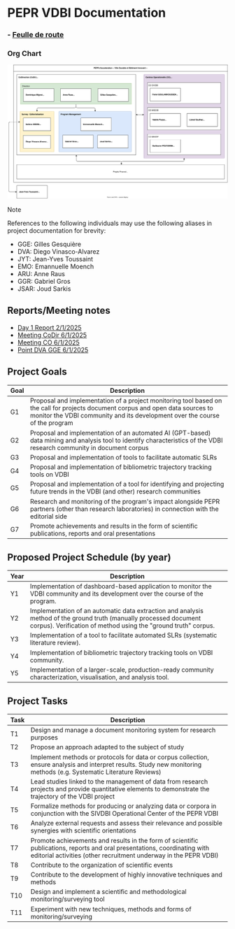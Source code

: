 # PEPR VDBI Documentation

### - [Feulle de route](https://pepr-vdbi.fr/feuille-de-route-scientifique-et-technique)

### Org Chart
![org chart](./organigramme.drawio.svg)

> [!NOTE]
> References to the following individuals may use the following aliases in project documentation for brevity:
> - GGE: Gilles Gesquière
> - DVA: Diego Vinasco-Alvarez
> - JYT: Jean-Yves Toussaint
> - EMO: Emannuelle Moench
> - ARU: Anne Raus
> - GGR: Gabriel Gros
> - JSAR: Joud Sarkis

## Reports/Meeting notes
- [Day 1 Report 2/1/2025](./meeting_notes/02-01-2025_DVA.md)
- [Meeting CoDir 6/1/2025](./meeting_notes/06-01-2025_vdbi.md)
- [Meeting CO 6/1/2025](./meeting_notes/06-01-2025_co.md)
- [Point DVA GGE 6/1/2025](./meeting_notes/06-01-2025_point.md)


## Project Goals

| Goal | Description                                                                                                                                                                                                    |
| ---- | -------------------------------------------------------------------------------------------------------------------------------------------------------------------------------------------------------------- |
| G1   | Proposal and implementation of a project monitoring tool based on the call for projects document corpus and open data sources to monitor the VDBI community and its development over the course of the program |
| G2   | Proposal and implementation of an automated AI (GPT-based) data mining and analysis tool to identify characteristics of the VDBI research community in document corpus                                                      |
| G3   | Proposal and implementation of tools to facilitate automatic SLRs                                                                                                                                              |
| G4   | Proposal and implementation of bibliometric trajectory tracking tools on VDBI                                                                                                                                  |
| G5   | Proposal and implementation of a tool for identifying and projecting future trends in the VDBI (and other) research communities                                                                                |
| G6   | Research and monitoring of the program's impact alongside PEPR partners (other than research laboratories) in connection with the editorial side                                                               |
| G7   | Promote achievements and results in the form of scientific publications, reports and oral presentations                                                                                                        |


## Proposed Project Schedule (by year)

| Year | Description                                                                                                                                                                          |
| ---- | ------------------------------------------------------------------------------------------------------------------------------------------------------------------------------------ |
| Y1   | Implementation of dashboard-based application to monitor the VDBI community and its development over the course of the program.                                                      |
| Y2   | Implementation of an automatic data extraction and analysis method of the ground truth (manually processed document corpus). Verification of method using the "ground truth" corpus. |
| Y3   | Implementation of a tool to facilitate automated SLRs (systematic literature review).                                                                                                |
| Y4   | Implementation of bibliometric trajectory tracking tools on VDBI community.                                                                                                          |
| Y5   | Implementation of a larger-scale, production-ready community characterization, visualisation, and analysis tool.                                                                     |


## Project Tasks

| Task | Description                                                                                                                                                                                   |
| ---- | --------------------------------------------------------------------------------------------------------------------------------------------------------------------------------------------- |
| T1   | Design and manage a document monitoring system for research purposes                                                                                                                          |
| T2   | Propose an approach adapted to the subject of study                                                                                                                                           |
| T3   | Implement methods or protocols for data or corpus collection, ensure analysis and interpret results. Study new monitoring methods (e.g. Systematic Literature Reviews)                        |
| T4   | Lead studies linked to the management of data from research projects and provide quantitative elements to demonstrate the trajectory of the VDBI project                                      |
| T5   | Formalize methods for producing or analyzing data or corpora in conjunction with the SIVDBI Operational Center of the PEPR VDBI                                                               |
| T6   | Analyze external requests and assess their relevance and possible synergies with scientific orientations                                                                                      |
| T7   | Promote achievements and results in the form of scientific publications, reports and oral presentations, coordinating with editorial activities (other recruitment underway in the PEPR VDBI) |
| T8   | Contribute to the organization of scientific events                                                                                                                                           |
| T9   | Contribute to the development of highly innovative techniques and methods                                                                                                                     |
| T10  | Design and implement a scientific and methodological monitoring/surveying tool                                                                                                                              |
| T11  | Experiment with new techniques, methods and forms of monitoring/surveying                                                                                                                               |
